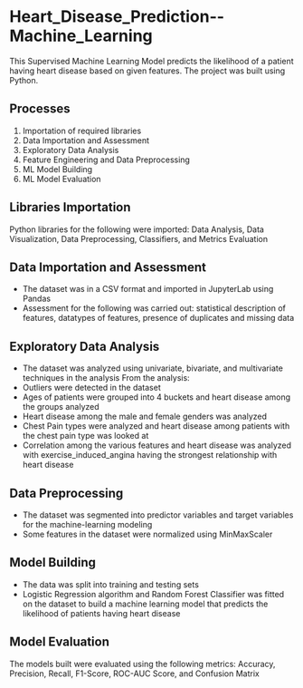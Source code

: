 # Heart_Disease_Prediction--Machine_Learning
This Supervised Machine Learning Model predicts the likelihood of a patient having heart disease based on given features. The project was built using Python.

## Processes
1. Importation of required libraries
2. Data Importation and Assessment
3. Exploratory Data Analysis
4. Feature Engineering and Data Preprocessing
5. ML Model Building
6. ML Model Evaluation

## Libraries Importation
Python libraries for the following were imported: Data Analysis, Data Visualization, Data Preprocessing, Classifiers, and Metrics Evaluation

## Data Importation and Assessment
- The dataset was in a CSV format and imported in JupyterLab using Pandas
- Assessment for the following was carried out: statistical description of features, datatypes of features, presence of duplicates and missing data

## Exploratory Data Analysis
- The dataset was analyzed using univariate, bivariate, and multivariate techniques in the analysis
  From the analysis:
- Outliers were detected in the dataset
- Ages of patients were grouped into 4 buckets and heart disease among the groups analyzed
- Heart disease among the male and female genders was analyzed
- Chest Pain types were analyzed and heart disease among patients with the chest pain type was looked at
- Correlation among the various features and heart disease was analyzed with exercise_induced_angina having the strongest relationship with heart disease

## Data Preprocessing
- The dataset was segmented into predictor variables and target variables for the machine-learning modeling
- Some features in the dataset were normalized using MinMaxScaler

## Model Building
- The data was split into training and testing sets
- Logistic Regression algorithm and Random Forest Classifier was fitted on the dataset to build a machine learning model that predicts the likelihood of patients having heart disease

## Model Evaluation
The models built were evaluated using the following metrics: Accuracy, Precision, Recall, F1-Score, ROC-AUC Score, and Confusion Matrix
